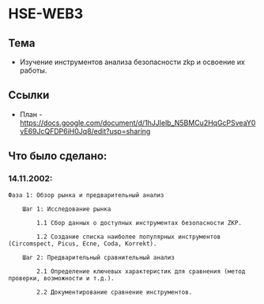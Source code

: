 # HSE-WEB3

## Тема
* Изучение инструментов анализа безопасности zkp и освоение их работы.


## Ссылки
* План - https://docs.google.com/document/d/1hJJlelb_N5BMCu2HqGcPSveaY0vE69JcQFDP6iH0Jq8/edit?usp=sharing


## Что было сделано: 
### 14.11.2002:  
    
    Фаза 1: Обзор рынка и предварительный анализ  
    
        Шаг 1: Исследование рынка  
        
            1.1 Сбор данных о доступных инструментах безопасности ZKP.  
            
            1.2 Создание списка наиболее популярных инструментов (Circomspect, Picus, Ecne, Coda, Korrekt).  
            
        Шаг 2: Предварительный сравнительный анализ  
        
            2.1 Определение ключевых характеристик для сравнения (метод проверки, возможности и т.д.).  
            
            2.2 Документирование сравнение инструментов.  
            

